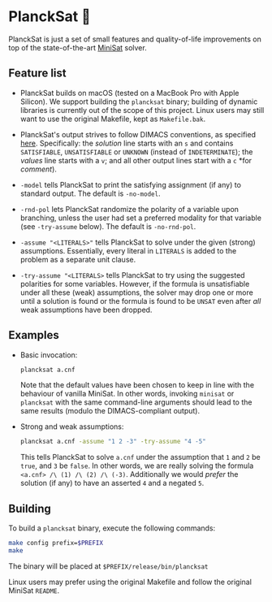 # PlanckSat 🔬

PlanckSat is just a set of small features and quality-of-life improvements
on top of the state-of-the-art [MiniSat](http://minisat.se/) solver.

## Feature list

* PlanckSat builds on macOS (tested on a MacBook Pro with Apple Silicon).
  We support building the `plancksat` binary; building of dynamic libraries
  is currently out of the scope of this project. Linux users may still
  want to use the original Makefile, kept as `Makefile.bak`.

* PlanckSat's output strives to follow DIMACS conventions, as specified
  [here](http://www.satcompetition.org/2004/format-solvers2004.html).
  Specifically: the *solution* line starts with an `s` and contains
  `SATISFIABLE`, `UNSATISFIABLE` or `UNKNOWN` (instead of `INDETERMINATE`);
  the *values* line starts with a `v`; and all other output lines start
  with a `c` *for *comment*).

* `-model` tells PlanckSat to print the satisfying assignment (if any)
  to standard output. The default is `-no-model`.

* `-rnd-pol` lets PlanckSat randomize the polarity of a variable upon
  branching, unless the user had set a preferred modality for that variable
  (see `-try-assume` below). The default is `-no-rnd-pol`.

* `-assume "<LITERALS>"` tells PlanckSat to solve under the given
  (strong) assumptions. Essentially, every literal in `LITERALS` is added to
  the problem as a separate unit clause.
  
* `-try-assume "<LITERALS>` tells PlanckSat to try using the suggested
  polarities for some variables. However, if the formula is unsatisfiable
  under all these (weak) assumptions, the solver may drop one or more
  until a solution is found or the formula is found to be `UNSAT` even
  after *all* weak assumptions have been dropped.
  
## Examples

* Basic invocation:

  ```bash
  plancksat a.cnf
  ```
  
  Note that the default values have been chosen to keep in line with the
  behaviour of vanilla MiniSat. In other words, invoking `minisat` or `plancksat`
  with the same command-line arguments should lead to the same results (modulo
  the DIMACS-compliant output).

* Strong and weak assumptions:
  
  ```bash
  plancksat a.cnf -assume "1 2 -3" -try-assume "4 -5"
  ```
  
  This tells PlanckSat to solve `a.cnf` under the assumption that `1` and `2`
  be `true`, and `3` be `false`. In other words, we are really solving
  the formula `<a.cnf> /\ (1) /\ (2) /\ (-3)`. Additionally we would
  *prefer* the solution (if any) to have an asserted `4` and a negated `5`.

## Building

To build a `plancksat` binary, execute the following commands:

```bash
make config prefix=$PREFIX
make 
```
The binary will be placed at `$PREFIX/release/bin/plancksat`

Linux users may prefer using the original Makefile and follow the original
MiniSat `README`.


